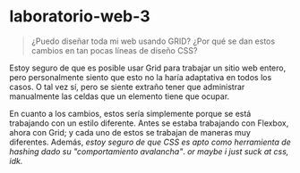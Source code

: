 # laboratorio-web-3

> ¿Puedo diseñar toda mi web usando GRID? ¿Por qué se dan estos cambios en tan pocas líneas de diseño CSS?

Estoy seguro de que es posible usar Grid para trabajar un sitio web entero, pero personalmente siento que esto no la haría adaptativa en todos los casos. O tal vez sí, pero se siente extraño tener que administrar manualmente las celdas que un elemento tiene que ocupar.

En cuanto a los cambios, estos sería simplemente porque se está trabajando con un estilo diferente. Antes se estaba trabajando con Flexbox, ahora con Grid; y cada uno de estos se trabajan de maneras muy diferentes. Además, *estoy seguro de que CSS es apto como herramienta de hashing dado su "comportamiento avalancha"*. *or maybe i just suck at css, idk.*